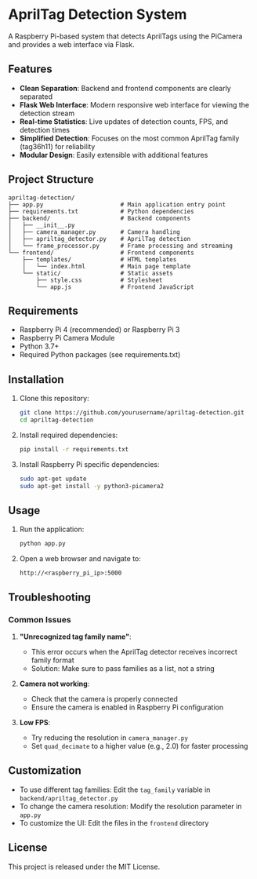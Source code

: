 # AprilTag Detection System

A Raspberry Pi-based system that detects AprilTags using the PiCamera and provides a web interface via Flask.

## Features

- **Clean Separation**: Backend and frontend components are clearly separated
- **Flask Web Interface**: Modern responsive web interface for viewing the detection stream
- **Real-time Statistics**: Live updates of detection counts, FPS, and detection times
- **Simplified Detection**: Focuses on the most common AprilTag family (tag36h11) for reliability
- **Modular Design**: Easily extensible with additional features

## Project Structure

```
apriltag-detection/
├── app.py                      # Main application entry point
├── requirements.txt            # Python dependencies
├── backend/                    # Backend components
│   ├── __init__.py            
│   ├── camera_manager.py       # Camera handling
│   ├── apriltag_detector.py    # AprilTag detection
│   └── frame_processor.py      # Frame processing and streaming
└── frontend/                   # Frontend components
    ├── templates/              # HTML templates
    │   └── index.html          # Main page template
    └── static/                 # Static assets
        ├── style.css           # Stylesheet
        └── app.js              # Frontend JavaScript
```

## Requirements

- Raspberry Pi 4 (recommended) or Raspberry Pi 3
- Raspberry Pi Camera Module
- Python 3.7+
- Required Python packages (see requirements.txt)

## Installation

1. Clone this repository:
   ```bash
   git clone https://github.com/yourusername/apriltag-detection.git
   cd apriltag-detection
   ```

2. Install required dependencies:
   ```bash
   pip install -r requirements.txt
   ```

3. Install Raspberry Pi specific dependencies:
   ```bash
   sudo apt-get update
   sudo apt-get install -y python3-picamera2
   ```

## Usage

1. Run the application:
   ```bash
   python app.py
   ```

2. Open a web browser and navigate to:
   ```
   http://<raspberry_pi_ip>:5000
   ```

## Troubleshooting

### Common Issues

1. **"Unrecognized tag family name"**:
   - This error occurs when the AprilTag detector receives incorrect family format
   - Solution: Make sure to pass families as a list, not a string

2. **Camera not working**:
   - Check that the camera is properly connected
   - Ensure the camera is enabled in Raspberry Pi configuration

3. **Low FPS**:
   - Try reducing the resolution in `camera_manager.py`
   - Set `quad_decimate` to a higher value (e.g., 2.0) for faster processing

## Customization

- To use different tag families: Edit the `tag_family` variable in `backend/apriltag_detector.py`
- To change the camera resolution: Modify the resolution parameter in `app.py`
- To customize the UI: Edit the files in the `frontend` directory

## License

This project is released under the MIT License.
